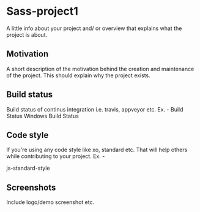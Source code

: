 # Sass-project1

A little info about your project and/ or overview that explains what the project is about.

## Motivation

A short description of the motivation behind the creation and maintenance of the project. This should explain why the project exists.

## Build status

Build status of continus integration i.e. travis, appveyor etc. Ex. -
Build Status Windows Build Status

## Code style

If you're using any code style like xo, standard etc. That will help others while contributing to your project. Ex. -

js-standard-style

## Screenshots

Include logo/demo screenshot etc.
